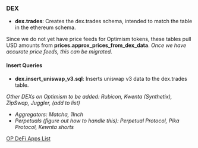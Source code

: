 ### DEX

- **dex.trades**: Creates the dex.trades schema, intended to match the table in the ethereum schema. 

Since we do not yet have price feeds for Optimism tokens, these tables pull USD amounts from **prices.approx_prices_from_dex_data**. *Once we have accurate price feeds, this can be migrated.*

#### Insert Queries

- **dex.insert_uniswap_v3.sql**: Inserts uniswap v3 data to the dex.trades table.

_Other DEXs on Optimism to be added: Rubicon, Kwenta (Synthetix), ZipSwap, Juggler, (add to list)_
- _Aggregators: Matcha, 1Inch_
- _Perpetuals (figure out how to handle this): Perpetual Protocol, Pika Protocol, Kewnta shorts_

[OP DeFi Apps List](https://www.optimism.io/apps/defi)
